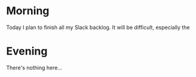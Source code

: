 # Morning
Today I plan to finish all my Slack backlog. It will be difficult, especially the 

# Evening
There's nothing here...